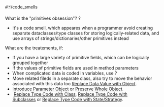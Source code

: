 #🃏/code_smells 

What is the "primitives obsession"?
?
- It's a code smell, which appeares when a programmer avoid creating separate dataclasses/type classes for storing logically-related data, and use arrays of strings/dictionaries/other primitives instead

What are the treatements, if:
- If you have a large variety of primitive fields, which can be logically grouped together
- If the values of primitive fields are used in method parameters
- When complicated data is coded in variables, use
 ?
- Move related fileds in a separate class, also try to move the behavior associated with this data too [Replace Data Value with Object](https://refactoring.guru/replace-data-value-with-object).
 - [Introduce Parameter Object](https://refactoring.guru/introduce-parameter-object) or [Preserve Whole Object](https://refactoring.guru/preserve-whole-object).
-  [Replace Type Code with Class](https://refactoring.guru/replace-type-code-with-class), [Replace Type Code with Subclasses](https://refactoring.guru/replace-type-code-with-subclasses) or [Replace Type Code with State/Strategy](https://refactoring.guru/replace-type-code-with-state-strategy).